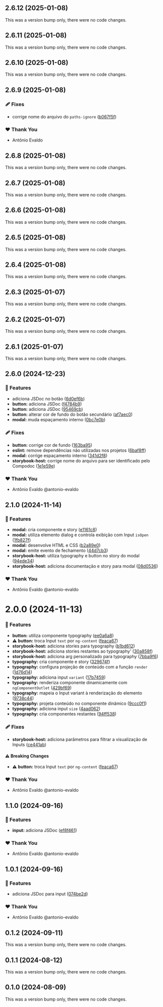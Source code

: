 ## 2.6.12 (2025-01-08)

This was a version bump only, there were no code changes.

## 2.6.11 (2025-01-08)

This was a version bump only, there were no code changes.

## 2.6.10 (2025-01-08)

This was a version bump only, there were no code changes.

## 2.6.9 (2025-01-08)


### 🩹 Fixes

- corrige nome do arquivo do `paths-ignore` ([b067f5f](https://github.com/antonioevaldo/4018-nx-monorepo-storybook-4-roteiro/commit/b067f5f))

### ❤️  Thank You

- Antônio Evaldo

## 2.6.8 (2025-01-08)

This was a version bump only, there were no code changes.

## 2.6.7 (2025-01-08)

This was a version bump only, there were no code changes.

## 2.6.6 (2025-01-08)

This was a version bump only, there were no code changes.

## 2.6.5 (2025-01-08)

This was a version bump only, there were no code changes.

## 2.6.4 (2025-01-08)

This was a version bump only, there were no code changes.

## 2.6.3 (2025-01-07)

This was a version bump only, there were no code changes.

## 2.6.2 (2025-01-07)

This was a version bump only, there were no code changes.

## 2.6.1 (2025-01-07)

This was a version bump only, there were no code changes.

## 2.6.0 (2024-12-23)


### 🚀 Features

- adiciona JSDoc no botão ([6d0ef6b](https://github.com/antonioevaldo/4018-nx-monorepo-storybook-4-roteiro/commit/6d0ef6b))
- **button:** adiciona JSDoc ([f4784b9](https://github.com/antonioevaldo/4018-nx-monorepo-storybook-4-roteiro/commit/f4784b9))
- **button:** adiciona JSDoc ([95469cb](https://github.com/antonioevaldo/4018-nx-monorepo-storybook-4-roteiro/commit/95469cb))
- **button:** alterar cor de fundo do botão secundário ([af7aec0](https://github.com/antonioevaldo/4018-nx-monorepo-storybook-4-roteiro/commit/af7aec0))
- **modal:** muda espaçamento interno ([0bc7e0b](https://github.com/antonioevaldo/4018-nx-monorepo-storybook-4-roteiro/commit/0bc7e0b))

### 🩹 Fixes

- **button:** corrige cor de fundo ([163ba95](https://github.com/antonioevaldo/4018-nx-monorepo-storybook-4-roteiro/commit/163ba95))
- **eslint:** remove dependências não utilizadas nos projetos ([6baf8ff](https://github.com/antonioevaldo/4018-nx-monorepo-storybook-4-roteiro/commit/6baf8ff))
- **modal:** corrige espaçamento interno ([341d2f8](https://github.com/antonioevaldo/4018-nx-monorepo-storybook-4-roteiro/commit/341d2f8))
- **storybook-host:** corrige nome do arquivo para ser identificado pelo Compodoc ([1e1e59e](https://github.com/antonioevaldo/4018-nx-monorepo-storybook-4-roteiro/commit/1e1e59e))

### ❤️  Thank You

- Antônio Evaldo @antonio-evaldo

## 2.1.0 (2024-11-14)


### 🚀 Features

- **modal:** cria componente e story ([e1161c8](https://github.com/antonio-evaldo/4017-nx-monorepo-storybook-3/commit/e1161c8))
- **modal:** utiliza elemento dialog e controla exibição com Input `isOpen` ([1fb827f](https://github.com/antonio-evaldo/4017-nx-monorepo-storybook-3/commit/1fb827f))
- **modal:** desenvolve HTML e CSS ([b2a89e0](https://github.com/antonio-evaldo/4017-nx-monorepo-storybook-3/commit/b2a89e0))
- **modal:** emite evento de fechamento ([44d7cb3](https://github.com/antonio-evaldo/4017-nx-monorepo-storybook-3/commit/44d7cb3))
- **storybook-host:** utiliza typography e button no story do modal ([94ede34](https://github.com/antonio-evaldo/4017-nx-monorepo-storybook-3/commit/94ede34))
- **storybook-host:** adiciona documentação e story para modal ([08d0536](https://github.com/antonio-evaldo/4017-nx-monorepo-storybook-3/commit/08d0536))

### ❤️  Thank You

- Antônio Evaldo @antonio-evaldo

# 2.0.0 (2024-11-13)


### 🚀 Features

- **button:** utiliza componente typography ([ee0a6a8](https://github.com/antonio-evaldo/4017-nx-monorepo-storybook-3/commit/ee0a6a8))
- ⚠️  **button:** troca Input `text` por `ng-content` ([feaca67](https://github.com/antonio-evaldo/4017-nx-monorepo-storybook-3/commit/feaca67))
- **storybook-host:** adiciona stories para typography ([b1bd612](https://github.com/antonio-evaldo/4017-nx-monorepo-storybook-3/commit/b1bd612))
- **storybook-host:** adiciona stories restantes ao typography' ([30a858f](https://github.com/antonio-evaldo/4017-nx-monorepo-storybook-3/commit/30a858f))
- **storybook-host:** adiciona arg personalizado para typography ([7bba9f6](https://github.com/antonio-evaldo/4017-nx-monorepo-storybook-3/commit/7bba9f6))
- **typography:** cria componente e story ([329674f](https://github.com/antonio-evaldo/4017-nx-monorepo-storybook-3/commit/329674f))
- **typography:** configura projeção de conteúdo com a função `render` ([1d76d14](https://github.com/antonio-evaldo/4017-nx-monorepo-storybook-3/commit/1d76d14))
- **typography:** adiciona input `variant` ([17b7459](https://github.com/antonio-evaldo/4017-nx-monorepo-storybook-3/commit/17b7459))
- **typography:** renderiza componente dinamicamente com `ngComponentOutlet` ([429bf69](https://github.com/antonio-evaldo/4017-nx-monorepo-storybook-3/commit/429bf69))
- **typography:** mapeia o Input variant à renderização do elemento ([9738c44](https://github.com/antonio-evaldo/4017-nx-monorepo-storybook-3/commit/9738c44))
- **typography:** projeta conteúdo no componente dinâmico ([9ccc0f1](https://github.com/antonio-evaldo/4017-nx-monorepo-storybook-3/commit/9ccc0f1))
- **typography:** adiciona input `size` ([4aad062](https://github.com/antonio-evaldo/4017-nx-monorepo-storybook-3/commit/4aad062))
- **typography:** cria componentes restantes ([94ff538](https://github.com/antonio-evaldo/4017-nx-monorepo-storybook-3/commit/94ff538))

### 🩹 Fixes

- **storybook-host:** adiciona parâmetros para filtrar a visualização de Inputs ([ce441ab](https://github.com/antonio-evaldo/4017-nx-monorepo-storybook-3/commit/ce441ab))

#### ⚠️  Breaking Changes

- ⚠️  **button:** troca Input `text` por `ng-content` ([feaca67](https://github.com/antonio-evaldo/4017-nx-monorepo-storybook-3/commit/feaca67))

### ❤️  Thank You

- Antônio Evaldo @antonio-evaldo

## 1.1.0 (2024-09-16)


### 🚀 Features

- **input:** adiciona JSDoc ([ef8f461](https://github.com/antonio-evaldo/4016-nx-monorepo-storybook-2/commit/ef8f461))

### ❤️  Thank You

- Antônio Evaldo @antonio-evaldo

## 1.0.1 (2024-09-16)


### 🚀 Features

- adiciona JSDoc para input ([074be2d](https://github.com/antonio-evaldo/4016-nx-monorepo-storybook-2/commit/074be2d))

### ❤️  Thank You

- Antônio Evaldo @antonio-evaldo

## 0.1.2 (2024-09-11)

This was a version bump only, there were no code changes.

## 0.1.1 (2024-08-12)

This was a version bump only, there were no code changes.

## 0.1.0 (2024-08-09)

This was a version bump only, there were no code changes.
